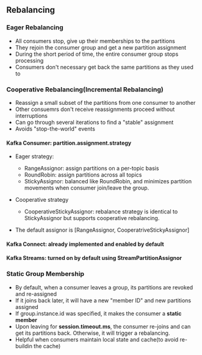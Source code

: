 ## Rebalancing

### Eager Rebalancing
- All consumers stop, give up their memberships to the partitions
- They rejoin the consumer group and get a new partition assignment
- During the short period of time, the entire consumer group stops processing
- Consumers don't necessary get back the same partitions as they used to

### Cooperative Rebalancing(Incremental Rebalancing)
- Reassign a small subset of the partitions from one consumer to another
- Other consuemrs don't receive reassignments proceed without interruptions
- Can go through several iterations to find a "stable" assignment
- Avoids "stop-the-world" events 

#### Kafka Consumer: partition.assignment.strategy
- Eager strategy: 
  - RangeAssignor: assign partitions on a per-topic basis
  - RoundRobin: assign partitions across all topics
  - StickyAssignor: balanced like RoundRobin, and minimizes partition movements when consumer join/leave the group.

- Cooperative strategy
  - CooperativeStickyAssignor: rebalance strategy is identical to StickyAssignor but supports cooperative rebalancing.
- The default assignor is [RangeAssignor, CooperatriveStickyAssignor]

#### Kafka Connect: already implemented and enabled by default
#### Kafka Streams: turned on by default using StreamPartitionAssignor

### Static Group Membership
- By default, when a consumer leaves a group, its partitions are revoked and re-assigned
- If it joins back later, it will have a new "member ID" and new partitions assigned
- If group.instance.id was specified, it makes the consumer a **static member**
- Upon leaving for **session.timeout.ms**, the consumer re-joins and can get its partitions back. Otherwise, it will trigger a rebalancing.
- Helpful when consumers maintain local state and cache(to avoid re-buildin the cache)